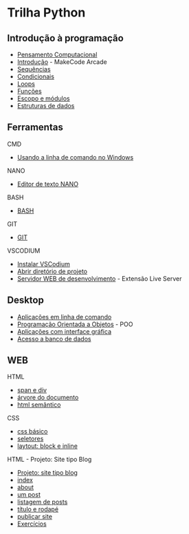 # Trilha Python

## Introdução à programação

- [Pensamento Computacional](pc/README.md)
- [Introdução](intro/index.md) - MakeCode Arcade
- [Sequências](sequencias/README.md)
- [Condicionais](condicionais/README.md)
- [Loops](loops/README.md)
- [Funções](funcoes/README.md)
- [Escopo e módulos](escopo/README.md)
- [Estruturas de dados](estruturas/README.md)

## Ferramentas

CMD
- [Usando a linha de comando no Windows ](CLI01.md)

NANO
- [Editor de texto NANO](NANO-editor-de-textos.md)

BASH
- [BASH](bash/README.md)

GIT
- [GIT](git/README.md)

VSCODIUM
- [Instalar VSCodium](VSCODIUM-00-instalar.md)
- [Abrir diretório de projeto](VSCODIUM-01.abrir-diretorio.md)
- [Servidor WEB de desenvolvimento](VSCODIUM-02-live-server.md) - Extensão Live Server

## Desktop

- [Aplicações em linha de comando](aplicacoes/README.md)
- [Programação Orientada a Objetos](poo/README.md) - POO
- [Aplicações com interface gráfica](gui/README.md)
- [Acesso a banco de dados](sqlpy/README.md)

## WEB

HTML
- [span e div](HTML-span-div.md)
- [árvore do documento](HTML-arvore-doc.md)
- [html semântico](HTML-semantico.md)

CSS
- [css básico](CSS-basico.md)
- [seletores](CSS-seletores.md)
- [laytout: block e inline](CSS-block-inline.md)

HTML - Projeto: Site tipo Blog

- [Projeto: site tipo blog](HTML-proj1-Site-tipo-blog.md)
- [index](HTML-proj1-t1-index.md)
- [about](HTML-proj1-t2-about.md)
- [um post](HTML-proj1-t3-um-post.md)
- [listagem de posts](HTML-proj1-t4-listagem-posts.md)
- [título e rodapé](HTML-proj1-t5-titulo-e-rodape.md)
- [publicar site](HTML-proj1-t6-publicar-site.md)
- [Exercícios](HTML-proj1-exercicios-1.md)